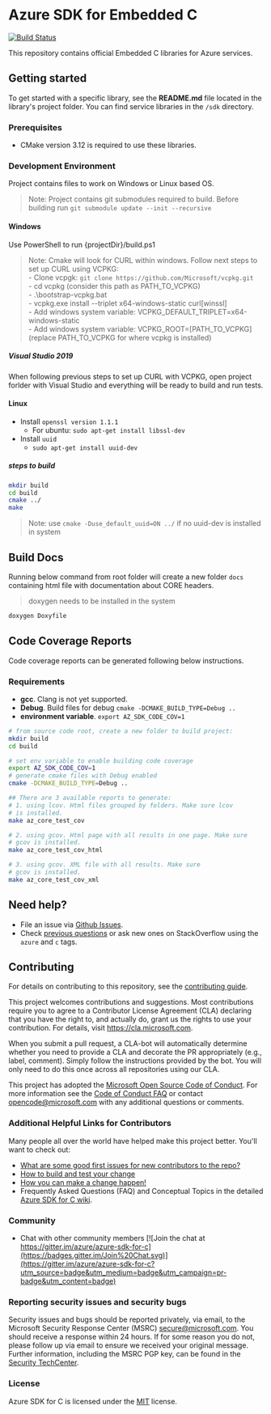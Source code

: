 # Azure SDK for Embedded C

[![Build Status](https://dev.azure.com/azure-sdk/public/_apis/build/status/c/c%20-%20client%20-%20ci?branchName=master)](https://dev.azure.com/azure-sdk/public/_build/latest?definitionId=722&branchName=master)

This repository contains official Embedded C libraries for Azure services.

## Getting started

To get started with a specific library, see the **README.md** file located in the library's project folder. You can find service libraries in the `/sdk` directory.

### Prerequisites
- CMake version 3.12 is required to use these libraries.

### Development Environment
Project contains files to work on Windows or Linux based OS.

> Note: Project contains git submodules required to build. Before building run `git submodule update --init --recursive`

#### Windows
Use PowerShell to run {projectDir}/build.ps1

> Note: Cmake will look for CURL within windows. Follow next steps to set up CURL using VCPKG:
<br> - Clone vcpgk: `git clone https://github.com/Microsoft/vcpkg.git`
<br> - cd vcpkg (consider this path as PATH_TO_VCPKG)
<br> - .\bootstrap-vcpkg.bat
<br> - vcpkg.exe install --triplet x64-windows-static curl[winssl]
<br> - Add windows system variable: VCPKG_DEFAULT_TRIPLET=x64-windows-static
<br> - Add windows system variable: VCPKG_ROOT=[PATH_TO_VCPKG] (replace PATH_TO_VCPKG for where vcpkg is installed)

##### Visual Studio 2019
When following previous steps to set up CURL with VCPKG, open project forlder with Visual Studio and everything will be ready to build and run tests.

#### Linux
- Install `openssl version 1.1.1`
  - For ubuntu: ```sudo apt-get install libssl-dev```
- Install `uuid`
  - ```sudo apt-get install uuid-dev```

##### steps to build
```bash
mkdir build
cd build
cmake ../
make
```
> Note: use `cmake -Duse_default_uuid=ON ../` if no uuid-dev is installed in system

## Build Docs
Running below command from root folder will create a new folder `docs` containing html file with documentation about CORE headers.
> doxygen needs to be installed in the system
```bash
doxygen Doxyfile
```

## Code Coverage Reports
Code coverage reports can be generated following below instructions.
### Requirements
- <b>gcc</b>. Clang is not yet supported.<br>
- <b>Debug</b>. Build files for debug `cmake -DCMAKE_BUILD_TYPE=Debug ..`
- <b>environment variable</b>. `export AZ_SDK_CODE_COV=1`

```bash
# from source code root, create a new folder to build project:
mkdir build
cd build

# set env variable to enable building code coverage
export AZ_SDK_CODE_COV=1
# generate cmake files with Debug enabled
cmake -DCMAKE_BUILD_TYPE=Debug ..

## There are 3 available reports to generate:
# 1. using lcov. Html files grouped by folders. Make sure lcov
# is installed.
make az_core_test_cov

# 2. using gcov. Html page with all results in one page. Make sure
# gcov is installed.
make az_core_test_cov_html

# 3. using gcov. XML file with all results. Make sure
# gcov is installed.
make az_core_test_cov_xml
```

## Need help?
* File an issue via [Github Issues](https://github.com/Azure/azure-sdk-for-c/issues/new/choose).
* Check [previous questions](https://stackoverflow.com/questions/tagged/azure+c) or ask new ones on StackOverflow using
  the `azure` and `c` tags.

## Contributing
For details on contributing to this repository, see the [contributing guide](https://github.com/Azure/azure-sdk-for-c/blob/master/CONTRIBUTING.md).

This project welcomes contributions and suggestions. Most contributions require you to agree to a Contributor License
Agreement (CLA) declaring that you have the right to, and actually do, grant us the rights to use your contribution. For
details, visit https://cla.microsoft.com.

When you submit a pull request, a CLA-bot will automatically determine whether you need to provide a CLA and decorate
the PR appropriately (e.g., label, comment). Simply follow the instructions provided by the bot. You will only need to
do this once across all repositories using our CLA.

This project has adopted the [Microsoft Open Source Code of Conduct](https://opensource.microsoft.com/codeofconduct/).
For more information see the [Code of Conduct FAQ](https://opensource.microsoft.com/codeofconduct/faq/) or contact
[opencode@microsoft.com](mailto:opencode@microsoft.com) with any additional questions or comments.


### Additional Helpful Links for Contributors  
Many people all over the world have helped make this project better.  You'll want to check out:

* [What are some good first issues for new contributors to the repo?](https://github.com/azure/azure-sdk-for-c/issues?q=is%3Aopen+is%3Aissue+label%3A%22up+for+grabs%22)
* [How to build and test your change](CONTRIBUTING.md#developer-guide)
* [How you can make a change happen!](CONTRIBUTING.md#pull-requests)
* Frequently Asked Questions (FAQ) and Conceptual Topics in the detailed [Azure SDK for C wiki][azure_sdk_for_c_wiki].

### Community

* Chat with other community members [![Join the chat at https://gitter.im/azure/azure-sdk-for-c](https://badges.gitter.im/Join%20Chat.svg)](https://gitter.im/azure/azure-sdk-for-c?utm_source=badge&utm_medium=badge&utm_campaign=pr-badge&utm_content=badge)

### Reporting security issues and security bugs

Security issues and bugs should be reported privately, via email, to the Microsoft Security Response Center (MSRC) <secure@microsoft.com>. You should receive a response within 24 hours. If for some reason you do not, please follow up via email to ensure we received your original message. Further information, including the MSRC PGP key, can be found in the [Security TechCenter](https://www.microsoft.com/msrc/faqs-report-an-issue).

### License

Azure SDK for C is licensed under the [MIT](LICENSE) license.

<!-- LINKS -->
[azure_sdk_for_c_wiki]: https://github.com/azure/azure-sdk-for-c/wiki
